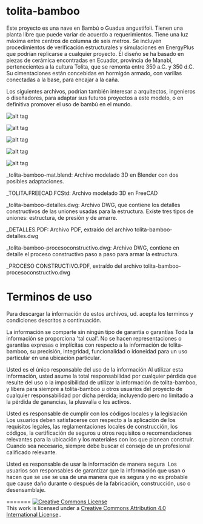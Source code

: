 
# tolita-bamboo 

Este proyecto es una nave en Bambú o Guadua angustifoli. Tienen una planta libre que puede variar de acuerdo a requerimientos. Tiene una luz máxima entre centros de columna de seis metros. Se incluyen procedimientos de verificación estructurales y simulaciones en EnergyPlus que podrían replicarse a cualquier proyecto.
El diseño se ha basado en piezas de cerámica encontradas en Ecuador, provincia de Manabí, pertenecientes a la cultura Tolita, que se remonta entre 350 a.C. y 350 d.C. Su cimentaciones están concebidas en hormigón armado, con varillas conectadas a la base, para encajar a la caña.

Los siguientes archivos, podrían también interesar a arquitectos, ingenieros o diseñadores, para adaptar sus futuros proyectos a este modelo, o en definitiva promover el uso de bambú en el mundo. 

![alt tag](http://www.cinemonstruo.com/tolita-bamboo/tolita-bamboo_2.0.png)

![alt tag](http://www.cinemonstruo.com/tolita-bamboo/tolita-bamboo_2.0.png)

![alt tag](http://www.cinemonstruo.com/tolita-bamboo/tolita-perspectiva.png)

![alt tag](http://www.cinemonstruo.com/tolita-bamboo/tolita-lateral.png)

![alt tag](http://www.cinemonstruo.com/tolita-bamboo/tolita-frontal.png)

_tolita-bamboo-mat.blend: Archivo modelado 3D en Blender con dos posibles adaptaciones.

_TOLITA.FREECAD.FCStd: Archivo modelado 3D en FreeCAD

_tolita-bamboo-detalles.dwg: Archivo DWG, que contiene los detalles constructivos de las uniones usadas para la estructura. Exíste tres tipos de uniones: estructura, de presión y de amarre.

_DETALLES.PDF: Archivo PDF, extraído del archivo tolita-bamboo-detalles.dwg

_tolita-bamboo-procesoconstructivo.dwg: Archivo DWG, contiene en detalle el proceso constructivo paso a paso para armar la estructura. 

_PROCESO CONSTRUCTIVO.PDF, extraído del archivo tolita-bamboo-procesoconstructivo.dwg





# Terminos de uso

Para descargar la información de estos archivos, ud. acepta los terminos y condiciones descritos a continuación.

La información se comparte sin ningún tipo de garantía o garantías
Toda la información se proporciona 'tal cual'. No se hacen representaciones o garantías expresas o implícitas con respecto a la información de tolita-bamboo, su precisión, integridad, funcionalidad o idoneidad para un uso particular en una ubicación particular.

Usted es el único responsable del uso de la información
Al utilizar esta información, usted asume la total responsabilidad por cualquier pérdida que resulte del uso o la imposibilidad de utilizar la información de tolita-bamboo, y libera para siempre a tolita-bamboo u otros usuarios del proyecto de cualquier responsabilidad por dicha pérdida; incluyendo pero no limitado a la pérdida de ganancias, la plusvalía o los activos.

Usted es responsable de cumplir con los códigos locales y la legislación
Los usuarios deben satisfacerse con respecto a la aplicación de los requisitos legales, las reglamentaciones locales de construcción, los códigos, la certificación de seguros u otros requisitos o recomendaciones relevantes para la ubicación y los materiales con los que planean construir. Cuando sea necesario, siempre debe buscar el consejo de un profesional calificado relevante.

Usted es responsable de usar la información de manera segura
 Los usuarios son responsables de garantizar que la información que usan o hacen que se use se usa de una manera que es segura y no es probable que cause daño durante o después de la fabricación, construcción, uso o desensamblaje.


=======
<a rel="license" href="http://creativecommons.org/licenses/by/4.0/"><img alt="Creative Commons License" style="border-width:0" src="https://i.creativecommons.org/l/by/4.0/88x31.png" /></a><br />This work is licensed under a <a rel="license" href="http://creativecommons.org/licenses/by/4.0/">Creative Commons Attribution 4.0 International License</a>..
